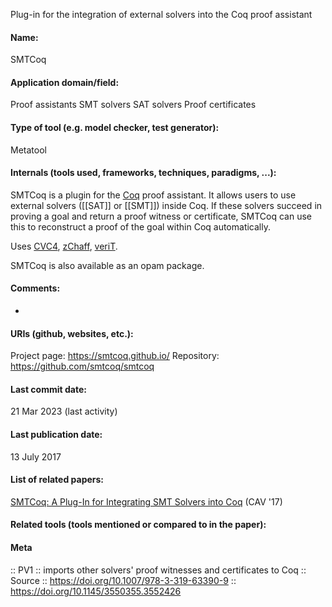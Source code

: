 Plug-in for the integration of external solvers into the Coq proof assistant

#### Name:
SMTCoq

#### Application domain/field:
Proof assistants
SMT solvers
SAT solvers
Proof certificates

#### Type of tool (e.g. model checker, test generator):
Metatool

#### Internals (tools used, frameworks, techniques, paradigms, ...):
SMTCoq is a plugin for the [Coq](Provers/Coq.md) proof assistant. It allows users to use external solvers ([[SAT]] or [[SMT]]) inside Coq. If these solvers succeed in proving a goal and return a proof witness or certificate, SMTCoq can use this to reconstruct a proof of the goal within Coq automatically.

Uses [CVC4](Solvers/SMT/CVC4.md), [zChaff](Solvers/SAT/zChaff.md), [veriT](Solvers/SMT/veriT.md).

SMTCoq is also available as an opam package.

#### Comments:
-

#### URIs (github, websites, etc.):
Project page: https://smtcoq.github.io/
Repository: https://github.com/smtcoq/smtcoq

#### Last commit date:
21 Mar 2023 (last activity)

#### Last publication date:
13 July 2017

#### List of related papers:
[SMTCoq: A Plug-In for Integrating SMT Solvers into Coq](https://doi.org/10.1007/978-3-319-63390-9_7) (CAV '17)

#### Related tools (tools mentioned or compared to in the paper):

#### Meta
:: PV1 :: imports other solvers' proof witnesses and certificates to Coq
:: Source :: https://doi.org/10.1007/978-3-319-63390-9 :: https://doi.org/10.1145/3550355.3552426
